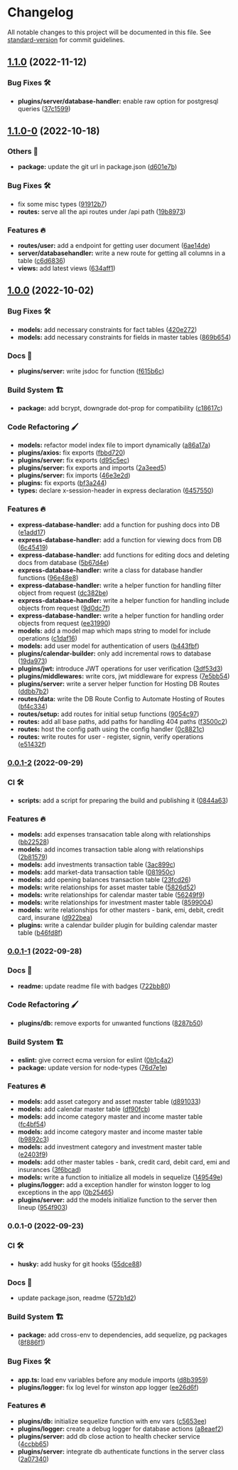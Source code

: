 # Changelog

All notable changes to this project will be documented in this file. See [standard-version](https://github.com/conventional-changelog/standard-version) for commit guidelines.

## [1.1.0](https://github.com/tks18/finance-manager-backend/compare/v1.1.0-0...v1.1.0) (2022-11-12)


### Bug Fixes 🛠

* **plugins/server/database-handler:** enable raw option for postgresql queries ([37c1599](https://github.com/tks18/finance-manager-backend/commit/37c1599edb48392edfe7b0f9749abcd73153b980))

## [1.1.0-0](https://github.com/tks18/finance-manager-backend/compare/v1.0.0...v1.1.0-0) (2022-10-18)


### Others 🔧

* **package:** update the git url in package.json ([d601e7b](https://github.com/tks18/finance-manager-backend/commit/d601e7b38b0a08dc6d2b20cc8a6046923a37222e))


### Bug Fixes 🛠

* fix some misc types ([91912b7](https://github.com/tks18/finance-manager-backend/commit/91912b75a68059435513115f0fa9259826a04cb8))
* **routes:** serve all the api routes under /api path ([19b8973](https://github.com/tks18/finance-manager-backend/commit/19b897389bd807d95af2765eb9baee2646e2b0e3))


### Features 🔥

* **routes/user:** add a endpoint for getting user document ([6ae14de](https://github.com/tks18/finance-manager-backend/commit/6ae14deea9eb6d1fbfd2c5b9364f5a1c94679813))
* **server/databasehandler:** write a new route for getting all columns in a table ([c6d6836](https://github.com/tks18/finance-manager-backend/commit/c6d683637d41ac496a41c6e7f75fa22a4d92c8b2))
* **views:** add latest views ([634aff1](https://github.com/tks18/finance-manager-backend/commit/634aff1184dbc824eca1718a6c7d11b815db4426))

## [1.0.0](https://github.com/tks18/node-express-template/compare/v0.0.1-2...v1.0.0) (2022-10-02)


### Bug Fixes 🛠

* **models:** add necessary constraints for fact tables ([420e272](https://github.com/tks18/node-express-template/commit/420e2724e1e7f3eac6267dc6a3331cd65ff43ec1))
* **models:** add necessary constraints for fields in master tables ([869b654](https://github.com/tks18/node-express-template/commit/869b65405e2410c0c9e3e1848e391889f204ebf0))


### Docs 📃

* **plugins/server:** write jsdoc for function ([f615b6c](https://github.com/tks18/node-express-template/commit/f615b6c5ca02fe4af4a342bba94fd3b9f9b3f67a))


### Build System 🏗

* **package:** add bcrypt, downgrade dot-prop for compatibility ([c18617c](https://github.com/tks18/node-express-template/commit/c18617c1845371a40826bc3be9f7e70503072aa5))


### Code Refactoring 🖌

* **models:** refactor model index file to import dynamically ([a86a17a](https://github.com/tks18/node-express-template/commit/a86a17ad74ac0aaa882d52b4645ddd6e8e86b3ab))
* **plugins/axios:** fix exports ([fbbd720](https://github.com/tks18/node-express-template/commit/fbbd7203e194cdc30c546149f92526fec2c3e1f6))
* **plugins/server:** fix exports ([d95c5ec](https://github.com/tks18/node-express-template/commit/d95c5ecb85678d100788f0992326935985e333f6))
* **plugins/server:** fix exports and imports ([2a3eed5](https://github.com/tks18/node-express-template/commit/2a3eed57f010ef5a922d1d9e0eda0019a9320b0d))
* **plugins/server:** fix imports ([46e3e2d](https://github.com/tks18/node-express-template/commit/46e3e2d6e673fe301bb732ae73e71394dd793f89))
* **plugins:** fix exports ([bf3a244](https://github.com/tks18/node-express-template/commit/bf3a244ebd042915f55886f8d0eebac42875b8dc))
* **types:** declare x-session-header in express declaration ([6457550](https://github.com/tks18/node-express-template/commit/64575505389149fb5655d1a1c217b92058190e26))


### Features 🔥

* **express-database-handler:** add a function for pushing docs into DB ([e1add17](https://github.com/tks18/node-express-template/commit/e1add1702ea0fdca46b046fa71d887d78861bc01))
* **express-database-handler:** add a function for viewing docs from DB ([6c45419](https://github.com/tks18/node-express-template/commit/6c454194a85e55cb9e899fe54b506aa453ac3f99))
* **express-database-handler:** add functions for editing docs and deleting docs from database ([5b67d4e](https://github.com/tks18/node-express-template/commit/5b67d4eb3e363b9db2ff6d3fe7ab3864ecfc2c6d))
* **express-database-handler:** write a class for database handler functions ([96e48e8](https://github.com/tks18/node-express-template/commit/96e48e8594793fa70e89f5fd10a5f9810c63b659))
* **express-database-handler:** write a helper function for handling filter object from request ([dc382be](https://github.com/tks18/node-express-template/commit/dc382bee4ef48dcb069a65ea2cf14549ea6bda58))
* **express-database-handler:** write a helper function for handling include objects from request ([9d0dc7f](https://github.com/tks18/node-express-template/commit/9d0dc7f7581468127f218a477832b8a30cec3fa2))
* **express-database-handler:** write a helper function for handling order objects from request ([ee31990](https://github.com/tks18/node-express-template/commit/ee319907496df655c076c6c68359f8d75c0ceb58))
* **models:** add a model map which maps string to model for include operations ([c1daf16](https://github.com/tks18/node-express-template/commit/c1daf16d1b99cfdcea5212ade7986324c4a098bc))
* **models:** add user model for authentication of users ([b443fbf](https://github.com/tks18/node-express-template/commit/b443fbf33b422baac4b7ab4c9bd85d9f832fa75b))
* **plugins/calendar-builder:** only add incremental rows to database ([19da973](https://github.com/tks18/node-express-template/commit/19da97362ee01ce88f6b5c24cdf631b23efb1fb3))
* **plugins/jwt:** introduce JWT operations for user verification ([3df53d3](https://github.com/tks18/node-express-template/commit/3df53d30c1a12babb4f4255c5a9971a94c170bf8))
* **plugins/middlewares:** write cors, jwt middleware for express ([7e5bb54](https://github.com/tks18/node-express-template/commit/7e5bb540794f23da997abf1141ed682adfd957b9))
* **plugins/server:** write a server helper function for Hosting DB Routes ([ddbb7b2](https://github.com/tks18/node-express-template/commit/ddbb7b2ca533e0560e69a5efa25d959c44dc7fa7))
* **routes/data:** write the DB Route Config to Automate Hosting of Routes ([bf4c334](https://github.com/tks18/node-express-template/commit/bf4c334e5ac88d5420a7c6a6d0e0b1d6851ec30a))
* **routes/setup:** add routes for initial setup functions ([9054c97](https://github.com/tks18/node-express-template/commit/9054c9750500d4d77f0af0c8e8d942f52b9e7eb7))
* **routes:** add all base paths, add paths for handling 404 paths ([f3500c2](https://github.com/tks18/node-express-template/commit/f3500c22f58ad8ac8f2921b3febe4ff5bb781259))
* **routes:** host the config path using the config handler ([0c8821c](https://github.com/tks18/node-express-template/commit/0c8821c49949ac1f71987d162d577bc2c4a0f7b3))
* **routes:** write routes for user - register, signin, verify operations ([e51432f](https://github.com/tks18/node-express-template/commit/e51432f35bad2dbcf20e0de6f376be3d27462b72))

### [0.0.1-2](https://github.com/tks18/node-express-template/compare/v0.0.1-1...v0.0.1-2) (2022-09-29)


### CI 🛠

* **scripts:** add a script for preparing the build and publishing it ([0844a63](https://github.com/tks18/node-express-template/commit/0844a632248c265e3305638dbc7933435ebc1600))


### Features 🔥

* **models:** add expenses transacation table along with relationships ([bb22528](https://github.com/tks18/node-express-template/commit/bb22528b551f32e11ab8116ff92b483e753c81ef))
* **models:** add incomes transaction table along with relationships ([2b81579](https://github.com/tks18/node-express-template/commit/2b815792aba1ce6686f2d55c6ef18f83307cbe79))
* **models:** add investments transaction table ([3ac899c](https://github.com/tks18/node-express-template/commit/3ac899c73ec13193a6b184444212e928dc9c1a57))
* **models:** add market-data transaction table ([081950c](https://github.com/tks18/node-express-template/commit/081950c6bedddab5c9e01f506596418a563d9cad))
* **models:** add opening balances transaction table ([23fcd26](https://github.com/tks18/node-express-template/commit/23fcd26fc84cb1636f5f7cdd742797a3a91f33be))
* **models:** write relationships for asset master table ([5826d52](https://github.com/tks18/node-express-template/commit/5826d5293486f0ba2740a2d63c6d0f5b0cc191fb))
* **models:** write relationships for calendar master table ([56249f9](https://github.com/tks18/node-express-template/commit/56249f9d408a18b253823859322ae83fdbae91bf))
* **models:** write relationships for investment master table ([8599004](https://github.com/tks18/node-express-template/commit/8599004741d5de8082b39ee80c2a69f3d1faab9e))
* **models:** write relationships for other masters - bank, emi, debit, credit card, insurane ([d922bea](https://github.com/tks18/node-express-template/commit/d922bea2dde31d1d1323a2e4cdda1ee29b2b0bb5))
* **plugins:** write a calendar builder plugin for building calendar master table ([b46fd8f](https://github.com/tks18/node-express-template/commit/b46fd8f6825d96aae6d00cfb3e70a510f5d1a990))

### [0.0.1-1](https://github.com/tks18/node-express-template/compare/v0.0.1-0...v0.0.1-1) (2022-09-28)


### Docs 📃

* **readme:** update readme file with badges ([722bb80](https://github.com/tks18/node-express-template/commit/722bb8071b2054a755872fda3274125d12e2f9e7))


### Code Refactoring 🖌

* **plugins/db:** remove exports for unwanted functions ([8287b50](https://github.com/tks18/node-express-template/commit/8287b5029059fb8e16d332a121e1beaf66d678b3))


### Build System 🏗

* **eslint:** give correct ecma version for eslint ([0b1c4a2](https://github.com/tks18/node-express-template/commit/0b1c4a236f37c6c25579a8a9b2a736a0a4ebe3d9))
* **package:** update version for node-types ([76d7e1e](https://github.com/tks18/node-express-template/commit/76d7e1eb652d43fd9114afffcdf4aa288feae401))


### Features 🔥

* **models:** add asset category and asset master table ([d891033](https://github.com/tks18/node-express-template/commit/d8910330238b8cbd65081721cfc1e657bb9b4b38))
* **models:** add calendar master table ([df90fcb](https://github.com/tks18/node-express-template/commit/df90fcb610d763fd4d242b2653d517dace7d98b5))
* **models:** add income category master and income master table ([fc4bf54](https://github.com/tks18/node-express-template/commit/fc4bf54f552eea60ebd900eab138e6a723327160))
* **models:** add income category master and income master table ([b9892c3](https://github.com/tks18/node-express-template/commit/b9892c391622bd7ac577aaa2996b319262ff6710))
* **models:** add investment category and investment master table ([e2403f9](https://github.com/tks18/node-express-template/commit/e2403f9d25da064bbb2bab263f0c9283f51c07e7))
* **models:** add other master tables - bank, credit card, debit card, emi and insurances ([3f6bcad](https://github.com/tks18/node-express-template/commit/3f6bcadfd11d4dcaf3b3417c4cd30c84338452bc))
* **models:** write a function to initialize all models in sequelize ([149549e](https://github.com/tks18/node-express-template/commit/149549e98c09fda9904834ff52b1fc9ec5176e71))
* **plugins/logger:** add a exception handler for winston logger to log exceptions in the app ([0b25465](https://github.com/tks18/node-express-template/commit/0b2546507e3b6f6d464b3764d3ac12f76ee2c269))
* **plugins/server:** add the models initialize function to the server then lineup ([954f903](https://github.com/tks18/node-express-template/commit/954f903e7f968d2b7b34eadb796b6dbb72b87c42))

### 0.0.1-0 (2022-09-23)


### CI 🛠

* **husky:** add husky for git hooks ([55dce88](https://github.com/tks18/node-express-template/commit/55dce88c7a14672bea44a649d8e31e7301b25f6e))


### Docs 📃

* update package.json, readme ([572b1d2](https://github.com/tks18/node-express-template/commit/572b1d2fb84f26bb8190815688c569bd9417536b))


### Build System 🏗

* **package:** add cross-env to dependencies, add sequelize, pg packages ([8f886f1](https://github.com/tks18/node-express-template/commit/8f886f1c6313c4e85e6ca2c6b789bec3b9cd9006))


### Bug Fixes 🛠

* **app.ts:** load env variables before any module imports ([d8b3959](https://github.com/tks18/node-express-template/commit/d8b395987aeb3b6e3548a69c35d50a2414dc9272))
* **plugins/logger:** fix log level for winston app logger ([ee26d6f](https://github.com/tks18/node-express-template/commit/ee26d6fe8cd36eac89d4aaf71971b706544274ec))


### Features 🔥

* **plugins/db:** initialize sequelize function with env vars ([c5653ee](https://github.com/tks18/node-express-template/commit/c5653ee6ef8fec7341ab6f02df620b172896bab4))
* **plugins/logger:** create a debug logger for database actions ([a8eaef2](https://github.com/tks18/node-express-template/commit/a8eaef25924b5fb47b0fe30966140c934008998a))
* **plugins/server:** add db close action to health checker service ([4ccbb65](https://github.com/tks18/node-express-template/commit/4ccbb6587d09f512bd56aca0600d93d97d7b8fd6))
* **plugins/server:** integrate db authenticate functions in the server class ([2a07340](https://github.com/tks18/node-express-template/commit/2a0734082399bed1a152707d82ff163f3325d803))
